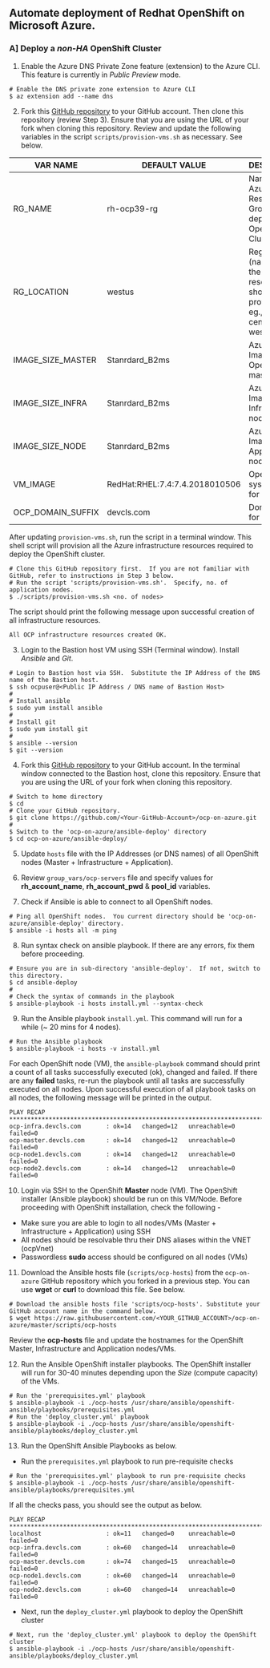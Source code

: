 ## Automate deployment of Redhat OpenShift on Microsoft Azure.

### A] Deploy a *non-HA* OpenShift Cluster
1. Enable the Azure DNS Private Zone feature (extension) to the Azure CLI.  This feature is currently in *Public Preview* mode.
```
# Enable the DNS private zone extension to Azure CLI
$ az extension add --name dns
```

2. Fork this [GitHub repository](https://github.com/ganrad/ocp-on-azure) to your GitHub account.  Then clone this repository (review Step 3).  Ensure that you are using the URL of your fork when cloning this repository.  Review and update the following variables in the script `scripts/provision-vms.sh` as necessary.  See below.

VAR NAME | DEFAULT VALUE | DESCRIPTION
-------- | ------------- | -----------
RG_NAME | rh-ocp39-rg | Name of the Azure Resource Group used to deploy the OpenShift Cluster
RG_LOCATION | westus | Region (name) where the IaaS resources should be provisioned eg., eastus, centralus, westus ...
IMAGE_SIZE_MASTER | Stanrdard_B2ms | Azure VM Image Size for OpenShift master nodes
IMAGE_SIZE_INFRA | Stanrdard_B2ms | Azure VM Image Size for Infrastructure nodes
IMAGE_SIZE_NODE | Stanrdard_B2ms | Azure VM Image Size for Application nodes
VM_IMAGE | RedHat:RHEL:7.4:7.4.2018010506 | Operating system image for all VMs
OCP_DOMAIN_SUFFIX | devcls.com | Domain suffix for hostnames

After updating `provision-vms.sh`, run the script in a terminal window.  This shell script will provision all the Azure infrastructure resources required to deploy the OpenShift cluster.
```
# Clone this GitHub repository first.  If you are not familiar with GitHub, refer to instructions in Step 3 below.
# Run the script 'scripts/provision-vms.sh'.  Specify, no. of application nodes.
$ ./scripts/provision-vms.sh <no. of nodes>
```
The script should print the following message upon successful creation of all infrastructure resources.
```
All OCP infrastructure resources created OK.
```

3. Login to the Bastion host VM using SSH (Terminal window). Install *Ansible* and *Git*.
```
# Login to Bastion host via SSH.  Substitute the IP Address of the DNS name of the Bastion host.
$ ssh ocpuser@<Public IP Address / DNS name of Bastion Host>
#
# Install ansible
$ sudo yum install ansible
#
# Install git
$ sudo yum install git
#
$ ansible --version
$ git --version
```

4. Fork this [GitHub repository](https://github.com/ganrad/ocp-on-azure) to your GitHub account.  In the terminal window connected to the Bastion host, clone this repository.  Ensure that you are using the URL of your fork when cloning this repository.
```
# Switch to home directory
$ cd
# Clone your GitHub repository.
$ git clone https://github.com/<Your-GitHub-Account>/ocp-on-azure.git
#
$ Switch to the 'ocp-on-azure/ansible-deploy' directory
$ cd ocp-on-azure/ansible-deploy/
```

5. Update `hosts` file with the IP Addresses (or DNS names) of all OpenShift nodes (Master + Infrastructure + Application).

6. Review `group_vars/ocp-servers` file and specify values for **rh_account_name**, **rh_account_pwd** & **pool_id** variables.

7. Check if Ansible is able to connect to all OpenShift nodes.
```
# Ping all OpenShift nodes.  You current directory should be 'ocp-on-azure/ansible-deploy' directory.
$ ansible -i hosts all -m ping
```

8. Run syntax check on ansible playbook.  If there are any errors, fix them before proceeding.
```
# Ensure you are in sub-directory 'ansible-deploy'.  If not, switch to this directory.
$ cd ansible-deploy
#
# Check the syntax of commands in the playbook
$ ansible-playbook -i hosts install.yml --syntax-check
```

9. Run the Ansible playbook `install.yml`.  This command will run for a while (~ 20 mins for 4 nodes).
```
# Run the Ansible playbook
$ ansible-playbook -i hosts -v install.yml
```
For each OpenShift node (VM), the `ansible-playbook` command should print a count of all tasks successfully executed (ok), changed and failed. If there are any **failed** tasks, re-run the playbook until all tasks are successfully executed on all nodes. Upon successful execution of all playbook tasks on all nodes, the following message will be printed in the output.
```
PLAY RECAP *********************************************************************************************************************************
ocp-infra.devcls.com       : ok=14   changed=12   unreachable=0    failed=0   
ocp-master.devcls.com      : ok=14   changed=12   unreachable=0    failed=0   
ocp-node1.devcls.com       : ok=14   changed=12   unreachable=0    failed=0   
ocp-node2.devcls.com       : ok=14   changed=12   unreachable=0    failed=0
```

10. Login via SSH to the OpenShift **Master** node (VM).  The OpenShift installer (Ansible playbook) should be run on this VM/Node.  Before proceeding with OpenShift installation, check the following -
- Make sure you are able to login to all nodes/VMs (Master + Infrastructure + Application) using SSH
- All nodes should be resolvable thru their DNS aliases within the VNET (ocpVnet)
- Passwordless **sudo** access should be configured on all nodes (VMs)

11. Download the Ansible hosts file (`scripts/ocp-hosts`) from the `ocp-on-azure` GitHub repository which you forked in a previous step.  You can use **wget** or **curl** to download this file.  See below.
```
# Download the ansible hosts file 'scripts/ocp-hosts'. Substitute your GitHub account name in the command below.
$ wget https://raw.githubusercontent.com/<YOUR_GITHUB_ACCOUNT>/ocp-on-azure/master/scripts/ocp-hosts
```
Review the **ocp-hosts** file and update the hostnames for the OpenShift Master, Infrastructure and Application nodes/VMs.

12. Run the Ansible OpenShift installer playbooks.  The OpenShift installer will run for 30-40 minutes depending upon the *Size* (compute capacity) of the VMs.
```
# Run the 'prerequisites.yml' playbook
$ ansible-playbook -i ./ocp-hosts /usr/share/ansible/openshift-ansible/playbooks/prerequisites.yml
# Run the 'deploy_cluster.yml' playbook
$ ansible-playbook -i ./ocp-hosts /usr/share/ansible/openshift-ansible/playbooks/deploy_cluster.yml
```

13. Run the OpenShift Ansible Playbooks as below.
- Run the `prerequisites.yml` playbook to run pre-requisite checks
```
# Run the 'prerequisites.yml' playbook to run pre-requisite checks
$ ansible-playbook -i ./ocp-hosts /usr/share/ansible/openshift-ansible/playbooks/prerequisites.yml
```
If all the checks pass, you should see the output as below.
```
PLAY RECAP *********************************************************************************************************************************
localhost                  : ok=11   changed=0    unreachable=0    failed=0   
ocp-infra.devcls.com       : ok=60   changed=14   unreachable=0    failed=0   
ocp-master.devcls.com      : ok=74   changed=15   unreachable=0    failed=0   
ocp-node1.devcls.com       : ok=60   changed=14   unreachable=0    failed=0   
ocp-node2.devcls.com       : ok=60   changed=14   unreachable=0    failed=0
```
- Next, run the `deploy_cluster.yml` playbook to deploy the OpenShift cluster
```
# Next, run the 'deploy_cluster.yml' playbook to deploy the OpenShift cluster
$ ansible-playbook -i ./ocp-hosts /usr/share/ansible/openshift-ansible/playbooks/deploy_cluster.yml
```
